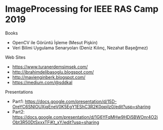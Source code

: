 # ImageProcessing for IEEE RAS Camp 2019

Books
- OpenCV ile Görüntü İşleme (Mesut Pişkin)
- Veri Bilimi Uygulama Senaryoları (Deniz Kılınç, Nezahat Başeğmez)

Web Sites
- https://www.turanerdemsimsek.com/ 
- http://ibrahimdelibasoglu.blogspot.com/
- http://mavienginberk.blogspot.com/
- https://medium.com/@sddkal

Presentations
- Part1: https://docs.google.com/presentation/d/15D-OreYC6SNIOUXjqEneV0K5EgY1EShC3R2K0qpjIz0/edit?usp=sharing
- Part2: https://docs.google.com/presentation/d/1G6YFqMHw9HDi5BWOnr4O2iObt3R50DtSxxxTFiKt_xY/edit?usp=sharing
